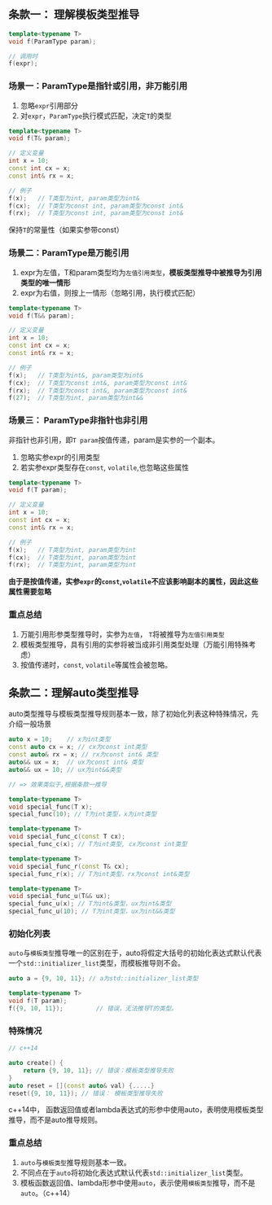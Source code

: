 ## 条款一： 理解模板类型推导
```c++
template<typename T>
void f(ParamType param);

// 调用时
f(expr);
```
### 场景一：ParamType是指针或引用，非万能引用
1. 忽略`expr`引用部分
2. 对`expr`，`ParamType`执行模式匹配，决定`T`的类型

```c++
template<typename T>
void f(T& param);

// 定义变量
int x = 10;
const int cx = x;
const int& rx = x;

// 例子
f(x);	// T类型为int, param类型为int&
f(cx);	// T类型为const int, param类型为const int&
f(rx);	// T类型为const int, param类型为const int&
```
保持`T`的常量性（如果实参带const）

### 场景二：ParamType是万能引用
1. expr为左值，T和param类型均为`左值引用类型`，**模板类型推导中被推导为引用类型的唯一情形**
2. expr为右值，则按上一情形（忽略引用，执行模式匹配）
```c++
template<typename T>
void f(T&& param);

// 定义变量
int x = 10;
const int cx = x;
const int& rx = x;

// 例子
f(x);	// T类型为int&, param类型为int&
f(cx);	// T类型为const int&, param类型为const int&
f(rx);	// T类型为const int&, param类型为const int&
f(27);	// T类型为int, param类型为int&&
```

### 场景三： ParamType非指针也非引用
非指针也非引用，即`T param`按值传递，param是实参的一个副本。
1. 忽略实参expr的引用类型
2. 若实参expr类型存在`const`, `volatile`,也忽略这些属性
```c++
template<typename T>
void f(T param);

// 定义变量
int x = 10;
const int cx = x;
const int& rx = x;

// 例子
f(x);	// T类型为int, param类型为int
f(cx);	// T类型为int, param类型为int
f(rx);	// T类型为int, param类型为int
```
**由于是按值传递，实参`expr`的`const`,`volatile`不应该影响副本的属性，因此这些属性需要忽略**

### 重点总结
1. 万能引用形参类型推导时，实参为`左值`， `T`将被推导为`左值引用类型`
2. 模板类型推导，具有引用的实参将被当成非引用类型处理（万能引用特殊考虑）
3. 按值传递时，`const`, `volatile`等属性会被忽略。

## 条款二：理解auto类型推导
auto类型推导与模板类型推导规则基本一致，除了初始化列表这种特殊情况，先介绍一般场景
```c++
auto x = 10;	// x为int类型
const auto cx = x; // cx为const int类型
const auto& rx = x; // rx为const int& 类型
auto&& ux = x;	// ux为const int& 类型
auto&& ux = 10; // ux为int&&类型

// => 效果类似于,根据条款一推导

template<typename T>
void special_func(T x); 
special_func(10); // T为int类型，x为int类型

template<typename T>
void special_func_c(const T cx);
special_func_c(x); // T为int类型, cx为const int类型

template<typename T>
void special_func_r(const T& cx);
special_func_r(x); // T为int类型，rx为const int&类型

template<typename T>
void special_func_u(T&& ux);
special_func_u(x); // T为int&类型，ux为int&类型
special_func_u(10); // T为int类型，ux为int&&类型
```
### 初始化列表
`auto`与`模板类型`推导唯一的区别在于，auto将假定大括号的初始化表达式默认代表一个`std::initializer_list`类型，而模板推导则不会。
```c++
auto a = {9, 10, 11}; // a为std::initializer_list类型

template<typename T>
void f(T param);	 
f({9, 10, 11});			// 错误，无法推导T的类型。
```

### 特殊情况
```c++
// c++14

auto create() {
	return {9, 10, 11}; // 错误：模板类型推导失败
}
auto reset = [](const auto& val) {.....}
reset({9, 10, 11}); // 错误： 模板类型推导失败
```
c++14中， 函数返回值或者lambda表达式的形参中使用auto，表明使用模板类型推导，而不是auto推导规则。
### 重点总结
1. `auto`与`模板类型`推导规则基本一致。
2. 不同点在于`auto`将初始化表达式默认代表`std::initializer_list`类型。
3. 模板函数返回值、lambda形参中使用`auto`，表示使用`模板类型`推导，而不是`auto`。（c++14）
